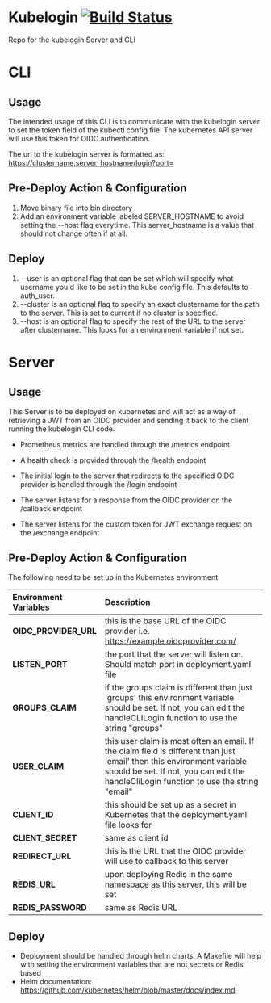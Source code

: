 # Kubelogin [![Build Status](https://travis-ci.org/Nordstrom/kubelogin.svg)](https://travis-ci.org/Nordstrom/kubelogin)

Repo for the kubelogin Server and CLI


# CLI


## Usage 
The intended usage of this CLI is to communicate with the kubelogin server to set the token field of the kubectl config file. The kubernetes API server will use this token for OIDC authentication.

The url to the kubelogin server is formatted as: https://clustername.server_hostname/login?port=


## Pre-Deploy Action & Configuration
1. Move binary file into bin directory
2. Add an environment variable labeled SERVER_HOSTNAME to avoid setting the --host flag everytime. This server_hostname is a value that should not change often if at all.


## Deploy
1. --user is an optional flag that can be set which will specify what username you'd like to be set in the kube config file. This defaults to auth_user.
2. --cluster is an optional flag to specify an exact clustername for the path to the server. This is set to current if no cluster is specified.
3. --host is an optional flag to specify the rest of the URL to the server after clustername. This looks for an environment variable if not set.


# Server


## Usage
This Server is to be deployed on kubernetes and will act as a way of retrieving a JWT from an OIDC provider and sending it back to the client running the kubelogin CLI code.

- Prometheus metrics are handled through the /metrics endpoint

- A health check is provided through the /health endpoint

- The initial login to the server that redirects to the specified OIDC provider is handled through the /login endpoint

- The server listens for a response from the OIDC provider on the /callback endpoint

- The server listens for the custom token for JWT exchange request on the /exchange endpoint


## Pre-Deploy Action & Configuration
The following need to be set up in the Kubernetes environment

| Environment Variables | Description |
| :--- | :--- |
| **OIDC_PROVIDER_URL** | this is the base URL of the OIDC provider i.e. https://example.oidcprovider.com/ |
| **LISTEN_PORT** | the port that the server will listen on. Should match port in deployment.yaml file |
| **GROUPS_CLAIM** | if the groups claim is different than just 'groups' this environment variable should be set. If not, you can edit the handleCLILogin function to use the string "groups" |
| **USER_CLAIM** | this user claim is most often an email. If the claim field is different than just 'email' then this environment variable should be set. If not, you can edit the handleCliLogin function to use the string "email" |
| **CLIENT_ID** | this should be set up as a secret in Kubernetes that the deployment.yaml file looks for  |
| **CLIENT_SECRET** | same as client id |
| **REDIRECT_URL** | this is the URL that the OIDC provider will use to callback to this server |
| **REDIS_URL** | upon deploying Redis in the same namespace as this server, this will be set |
| **REDIS_PASSWORD** | same as Redis URL |

## Deploy
- Deployment should be handled through helm charts. A Makefile will help with setting the environment variables that are not secrets or Redis based
- Helm documentation: https://github.com/kubernetes/helm/blob/master/docs/index.md
